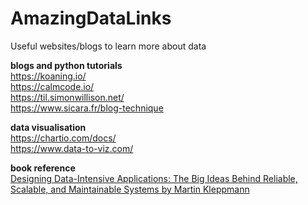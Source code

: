 # AmazingDataLinks
Useful websites/blogs to learn more about data 



**blogs and python tutorials**  
https://koaning.io/  
https://calmcode.io/  
https://til.simonwillison.net/  
https://www.sicara.fr/blog-technique

**data visualisation**   
https://chartio.com/docs/  
https://www.data-to-viz.com/  

**book reference**  
[ Designing Data-Intensive Applications: The Big Ideas Behind Reliable, Scalable, and Maintainable Systems
by Martin Kleppmann ](https://github.com/ms2ag16/Books/blob/master/Designing%20Data-Intensive%20Applications%20-%20Martin%20Kleppmann.pdf)
